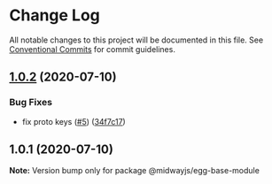 # Change Log

All notable changes to this project will be documented in this file.
See [Conventional Commits](https://conventionalcommits.org) for commit guidelines.

## [1.0.2](https://github.com/midwayjs/midway-component/compare/@midwayjs/egg-base-module@1.0.1...@midwayjs/egg-base-module@1.0.2) (2020-07-10)


### Bug Fixes

* fix proto keys ([#5](https://github.com/midwayjs/midway-component/issues/5)) ([34f7c17](https://github.com/midwayjs/midway-component/commit/34f7c17ea2e86d6b896b1080dea7d576301fbb67))





## 1.0.1 (2020-07-10)

**Note:** Version bump only for package @midwayjs/egg-base-module
